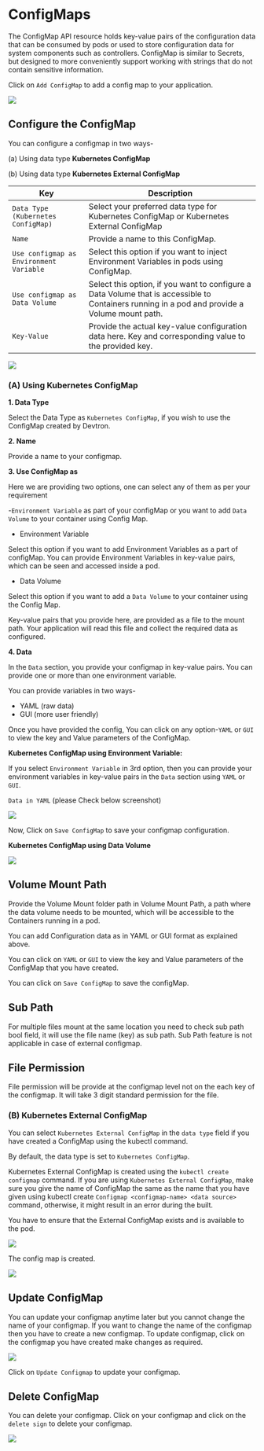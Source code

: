 # ConfigMaps

The ConfigMap API resource holds key-value pairs of the configuration data that can be consumed by pods or used to store configuration data for system components such as controllers. ConfigMap is similar to Secrets, but designed to more conveniently support working with strings that do not contain sensitive information.

Click on `Add ConfigMap` to add a config map to your application.

![](https://devtron-public-asset.s3.us-east-2.amazonaws.com/images/creating-application/config-maps/config-map.jpg)

## Configure the ConfigMap

You can configure a configmap in two ways-

(a) Using data type **Kubernetes ConfigMap**

(b) Using data type **Kubernetes External ConfigMap**

| Key                                     | Description                                                                                                                                   |
| --------------------------------------- | --------------------------------------------------------------------------------------------------------------------------------------------- |
| `Data Type (Kubernetes ConfigMap)`      | Select your preferred data type for Kubernetes ConfigMap or Kubernetes External ConfigMap                                                     |
| `Name`                                  | Provide a name to this ConfigMap.                                                                                                             |
| `Use configmap as Environment Variable` | Select this option if you want to inject Environment Variables in pods using ConfigMap.                                                       |
| `Use configmap as Data Volume`          | Select this option, if you want to configure a Data Volume that is accessible to Containers running in a pod and provide a Volume mount path. |
| `Key-Value`                             | Provide the actual key-value configuration data here. Key and corresponding value to the provided key.                                        |

![](https://devtron-public-asset.s3.us-east-2.amazonaws.com/images/creating-application/config-maps/configure-configmap.jpg)

### (A) Using Kubernetes ConfigMap

**1. Data Type**

Select the Data Type as `Kubernetes ConfigMap`, if you wish to use the ConfigMap created by Devtron.

**2. Name**

Provide a name to your configmap.

**3. Use ConfigMap as**

Here we are providing two options, one can select any of them as per your requirement

-`Environment Variable` as part of your configMap or you want to add `Data Volume` to your container using Config Map.

* Environment Variable

Select this option if you want to add Environment Variables as a part of configMap. You can provide Environment Variables in key-value pairs, which can be seen and accessed inside a pod.

* Data Volume

Select this option if you want to add a `Data Volume` to your container using the Config Map.

Key-value pairs that you provide here, are provided as a file to the mount path. Your application will read this file and collect the required data as configured.

**4. Data**

In the `Data` section, you provide your configmap in key-value pairs. You can provide one or more than one environment variable.

You can provide variables in two ways-

* YAML (raw data)
* GUI (more user friendly)

Once you have provided the config, You can click on any option-`YAML` or `GUI` to view the key and Value parameters of the ConfigMap.

**Kubernetes ConfigMap using Environment Variable:**

If you select `Environment Variable` in 3rd option, then you can provide your environment variables in key-value pairs in the `Data` section using `YAML` or `GUI`.

`Data in YAML` (please Check below screenshot)

![](https://devtron-public-asset.s3.us-east-2.amazonaws.com/images/creating-application/config-maps/configure-configmap.jpg)

Now, Click on `Save ConfigMap` to save your configmap configuration.

**Kubernetes ConfigMap using Data Volume**

![](https://devtron-public-asset.s3.us-east-2.amazonaws.com/images/creating-application/config-maps/cm-data-volume.jpg)

## Volume Mount Path

Provide the Volume Mount folder path in Volume Mount Path, a path where the data volume needs to be mounted, which will be accessible to the Containers running in a pod.

You can add Configuration data as in YAML or GUI format as explained above.

You can click on `YAML` or `GUI` to view the key and Value parameters of the ConfigMap that you have created.

You can click on `Save ConfigMap` to save the configMap.

## Sub Path

For multiple files mount at the same location you need to check sub path bool field, it will use the file name (key) as sub path. Sub Path feature is not applicable in case of external configmap.

## File Permission

File permission will be provide at the configmap level not on the each key of the configmap. It will take 3 digit standard permission for the file.

### (B) Kubernetes External ConfigMap

You can select `Kubernetes External ConfigMap` in the `data type` field if you have created a ConfigMap using the kubectl command.

By default, the data type is set to `Kubernetes ConfigMap`.

Kubernetes External ConfigMap is created using the `kubectl create configmap` command. If you are using `Kubernetes External ConfigMap`, make sure you give the name of ConfigMap the same as the name that you have given using kubectl create `Configmap <configmap-name> <data source>` command, otherwise, it might result in an error during the built.

You have to ensure that the External ConfigMap exists and is available to the pod.

![](https://devtron-public-asset.s3.us-east-2.amazonaws.com/images/creating-application/config-maps/config4.jpg)

The config map is created.

![](https://devtron-public-asset.s3.us-east-2.amazonaws.com/images/creating-application/config-maps/created-configmap.gif)

## Update ConfigMap

You can update your configmap anytime later but you cannot change the name of your configmap. If you want to change the name of the configmap then you have to create a new configmap. To update configmap, click on the configmap you have created make changes as required.

![](https://devtron-public-asset.s3.us-east-2.amazonaws.com/images/creating-application/config-maps/update_configmap.jpg)

Click on `Update Configmap` to update your configmap.

## Delete ConfigMap

You can delete your configmap. Click on your configmap and click on the `delete sign` to delete your configmap.

![](https://devtron-public-asset.s3.us-east-2.amazonaws.com/images/creating-application/config-maps/delete_configmap.jpg)
